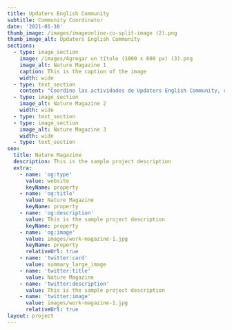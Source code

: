 ```yaml
---
title: Updaters English Community
subtitle: Community Coordinator
date: '2021-01-10'
thumb_image: /images/imageonline-co-split-image (2).png
thumb_image_alt: Updaters English Community
sections:
  - type: image_section
    image: /images/Agregar un título (1000 x 600 px) (3).png
    image_alt: Nature Magazine 1
    caption: This is the caption of the image
    width: wide
  - type: text_section
    content: "Coordino las actividades de Updaters English Community, un lugar seguro, amigable y gratuito para practicar y mejorar tu inglés con personas de toda América Latina (también tenemos miembros de España y otras partes de Europa). Actualmente somos\_**+720 miembros**\_y tenemos varias actividades a lo largo de la semana. Únete a Updaters and\_*Update Your Life To English.*\n\n\n\nMás información sobre Updaters[\_aquí](https://linktr.ee/EnglishUpdaters)\n"
  - type: image_section
    image_alt: Nature Magazine 2
    width: wide
  - type: text_section
  - type: image_section
    image_alt: Nature Magazine 3
    width: wide
  - type: text_section
seo:
  title: Nature Magazine
  description: This is the sample project description
  extra:
    - name: 'og:type'
      value: website
      keyName: property
    - name: 'og:title'
      value: Nature Magazine
      keyName: property
    - name: 'og:description'
      value: This is the sample project description
      keyName: property
    - name: 'og:image'
      value: images/work-magazine-1.jpg
      keyName: property
      relativeUrl: true
    - name: 'twitter:card'
      value: summary_large_image
    - name: 'twitter:title'
      value: Nature Magazine
    - name: 'twitter:description'
      value: This is the sample project description
    - name: 'twitter:image'
      value: images/work-magazine-1.jpg
      relativeUrl: true
layout: project
---
```

